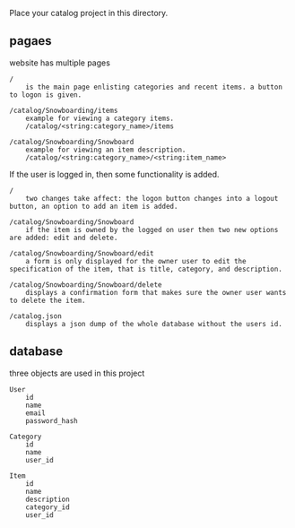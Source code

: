 Place your catalog project in this directory.




## pagaes

website has multiple pages

	/ 
		is the main page enlisting categories and recent items. a button to logon is given.

	/catalog/Snowboarding/items
		example for viewing a category items.
		/catalog/<string:category_name>/items

	/catalog/Snowboarding/Snowboard
		example for viewing an item description. 
		/catalog/<string:category_name>/<string:item_name>


If the user is logged in, then some functionality is added.

	/
		two changes take affect: the logon button changes into a logout button, an option to add an item is added. 

	/catalog/Snowboarding/Snowboard
		if the item is owned by the logged on user then two new options are added: edit and delete.

	/catalog/Snowboarding/Snowboard/edit
		a form is only displayed for the owner user to edit the specification of the item, that is title, category, and description.

	/catalog/Snowboarding/Snowboard/delete
		displays a confirmation form that makes sure the owner user wants to delete the item. 

	/catalog.json
		displays a json dump of the whole database without the users id.



## database

three objects are used in this project
	
	User
		id
		name
		email
		password_hash

	Category
		id
		name
		user_id

	Item
		id
		name
		description
		category_id
		user_id

